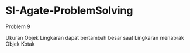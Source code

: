 # SI-Agate-ProblemSolving
Problem 9

Ukuran Objek Lingkaran dapat bertambah besar saat Lingkaran menabrak Objek Kotak
